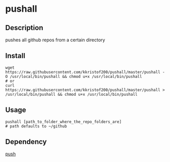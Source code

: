 # pushall

## Description
pushes all github repos from a certain directory

## Install
~~~~shell
wget https://raw.githubusercontent.com/kkristof200/pushall/master/pushall -O /usr/local/bin/pushall && chmod u+x /usr/local/bin/pushall
# or
curl https://raw.githubusercontent.com/kkristof200/pushall/master/pushall > /usr/local/bin/pushall && chmod u+x /usr/local/bin/pushall
~~~~

## Usage
~~~~shell
pushall [path_to_folder_where_the_repo_folders_are]
# path defaults to ~/github
~~~~

## Dependency
[push](https://raw.githubusercontent.com/kkristof200/push)
